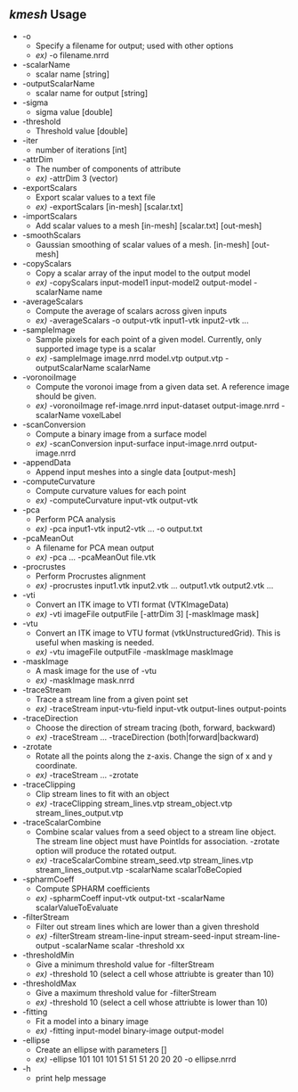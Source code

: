 ## *kmesh* Usage
* -o
	* Specify a filename for output; used with other options
	* *ex)* -o filename.nrrd
* -scalarName
	* scalar name [string]
* -outputScalarName
	* scalar name for output [string]
* -sigma
	* sigma value [double]
* -threshold
	* Threshold value [double]
* -iter
	* number of iterations [int]
* -attrDim
	* The number of components of attribute
	* *ex)* -attrDim 3 (vector)
* -exportScalars
	* Export scalar values to a text file
	* *ex)* -exportScalars [in-mesh] [scalar.txt]
* -importScalars
	* Add scalar values to a mesh [in-mesh] [scalar.txt] [out-mesh]
* -smoothScalars
	* Gaussian smoothing of scalar values of a mesh. [in-mesh] [out-mesh]
* -copyScalars
	* Copy a scalar array of the input model to the output model
	* *ex)* -copyScalars input-model1 input-model2 output-model -scalarName name
* -averageScalars
	* Compute the average of scalars across given inputs
	* *ex)* -averageScalars -o output-vtk input1-vtk input2-vtk ... 
* -sampleImage
	* Sample pixels for each point of a given model. Currently, only supported image type is a scalar
	* *ex)* -sampleImage image.nrrd model.vtp output.vtp -outputScalarName scalarName
* -voronoiImage
	* Compute the voronoi image from a given data set. A reference image should be given.
	* *ex)* -voronoiImage ref-image.nrrd input-dataset output-image.nrrd -scalarName voxelLabel
* -scanConversion
	* Compute a binary image from a surface model
	* *ex)* -scanConversion input-surface input-image.nrrd output-image.nrrd
* -appendData
	* Append input meshes into a single data [output-mesh]
* -computeCurvature
	* Compute curvature values for each point
	* *ex)* -computeCurvature input-vtk output-vtk
* -pca
	* Perform PCA analysis
	* *ex)* -pca input1-vtk input2-vtk ... -o output.txt
* -pcaMeanOut
	* A filename for PCA mean output
	* *ex)* -pca ... -pcaMeanOut file.vtk
* -procrustes
	* Perform Procrustes alignment
	* *ex)* -procrustes input1.vtk input2.vtk ... output1.vtk output2.vtk ...
* -vti
	* Convert an ITK image to VTI format (VTKImageData)
	* *ex)* -vti imageFile outputFile [-attrDim 3] [-maskImage mask]
* -vtu
	* Convert an ITK image to VTU format (vtkUnstructuredGrid). This is useful when masking is needed.
	* *ex)* -vtu imageFile outputFile -maskImage maskImage
* -maskImage
	* A mask image for the use of -vtu
	* *ex)* -maskImage mask.nrrd
* -traceStream
	* Trace a stream line from a given point set
	* *ex)* -traceStream input-vtu-field input-vtk output-lines output-points
* -traceDirection
	* Choose the direction of stream tracing (both, forward, backward)
	* *ex)* -traceStream ... -traceDirection (both|forward|backward)
* -zrotate
	* Rotate all the points along the z-axis. Change the sign of x and y coordinate.
	* *ex)* -traceStream ... -zrotate
* -traceClipping
	* Clip stream lines to fit with an object
	* *ex)* -traceClipping stream_lines.vtp stream_object.vtp stream_lines_output.vtp
* -traceScalarCombine
	* Combine scalar values from a seed object to a stream line object. The stream line object must have PointIds for association. -zrotate option will produce the rotated output.
	* *ex)* -traceScalarCombine stream_seed.vtp stream_lines.vtp stream_lines_output.vtp -scalarName scalarToBeCopied
* -spharmCoeff
	* Compute SPHARM coefficients
	* *ex)* -spharmCoeff input-vtk output-txt -scalarName scalarValueToEvaluate
* -filterStream
	* Filter out stream lines which are lower than a given threshold
	* *ex)* -filterStream stream-line-input stream-seed-input stream-line-output -scalarName scalar -threshold xx
* -thresholdMin
	* Give a minimum threshold value for -filterStream
	* *ex)* -threshold 10 (select a cell whose attriubte is greater than 10)
* -thresholdMax
	* Give a maximum threshold value for -filterStream
	* *ex)* -threshold 10 (select a cell whose attriubte is lower than 10)
* -fitting
	* Fit a model into a binary image
	* *ex)* -fitting input-model binary-image output-model
* -ellipse
	* Create an ellipse with parameters []
	* *ex)* -ellipse 101 101 101 51 51 51 20 20 20 -o ellipse.nrrd
* -h
	* print help message
